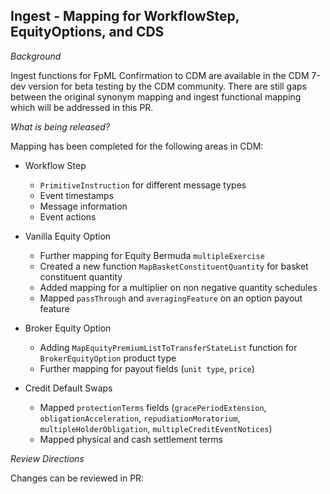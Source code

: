 ## Ingest - Mapping for WorkflowStep, EquityOptions, and CDS

*Background*

Ingest functions for FpML Confirmation to CDM are available in the CDM 7-dev version for beta testing by the CDM community. There are still gaps between the original synonym mapping and ingest functional mapping which will be addressed in this PR.

*What is being released?*

Mapping has been completed for the following areas in CDM:

- Workflow Step
    - `PrimitiveInstruction` for different message types
    - Event timestamps
    - Message information
    - Event actions

- Vanilla Equity Option
    - Further mapping for Equity Bermuda `multipleExercise`
    - Created a new function `MapBasketConstituentQuantity` for basket constituent quantity
    - Added mapping for a multiplier on non negative quantity schedules
    - Mapped `passThrough` and `averagingFeature` on an option payout feature

- Broker Equity Option
    - Adding `MapEquityPremiumListToTransferStateList` function for `BrokerEquityOption` product type
    - Further mapping for payout fields (`unit type`, `price`)

- Credit Default Swaps
    - Mapped `protectionTerms` fields (`gracePeriodExtension`, `obligationAcceleration`, `repudiationMoratorium`, `multipleHolderObligation`, `multipleCreditEventNotices`)
    - Mapped physical and cash settlement terms

*Review Directions*

Changes can be reviewed in PR:
